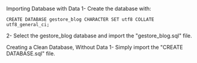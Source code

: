 Importing Database with Data
1- Create the database with: 

```shell
CREATE DATABASE gestore_blog CHARACTER SET utf8 COLLATE utf8_general_ci;
```

2- Select the gestore_blog database and import the "gestore_blog.sql" file.

Creating a Clean Database, Without Data
1- Simply import the "CREATE DATABASE.sql" file.

